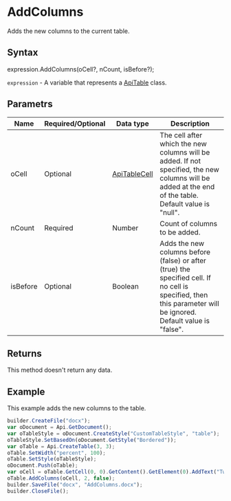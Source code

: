 # AddColumns

Adds the new columns to the current table.

## Syntax

expression.AddColumns(oCell?, nCount, isBefore?);

`expression` - A variable that represents a [ApiTable](../ApiTable.md) class.

## Parametrs

| **Name** | **Required/Optional** | **Data type** | **Description** |
| ------------- | ------------- | ------------- | ------------- |
| oCell | Optional | [ApiTableCell](../../ApiTableCell/ApiTableCell.md) | The cell after which the new columns will be added. If not specified, the new columns will be added at the end of the table. Default value is "null". |
| nCount | Required | Number | Count of columns to be added. |
| isBefore | Optional | Boolean | Adds the new columns before (false) or after (true) the specified cell. If no cell is specified, then this parameter will be ignored. Default value is "false". |

## Returns

This method doesn't return any data.

## Example

This example adds the new columns to the table.


```javascript
builder.CreateFile("docx");
var oDocument = Api.GetDocument();
var oTableStyle = oDocument.CreateStyle("CustomTableStyle", "table");
oTableStyle.SetBasedOn(oDocument.GetStyle("Bordered"));
var oTable = Api.CreateTable(3, 3);
oTable.SetWidth("percent", 100);
oTable.SetStyle(oTableStyle);
oDocument.Push(oTable);
var oCell = oTable.GetCell(0, 0).GetContent().GetElement(0).AddText("Two new columns were added after this cell.");
oTable.AddColumns(oCell, 2, false);
builder.SaveFile("docx", "AddColumns.docx");
builder.CloseFile();
```